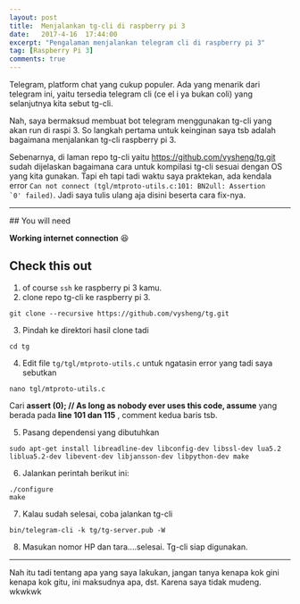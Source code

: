 ```yaml
---
layout: post
title:  Menjalankan tg-cli di raspberry pi 3
date:   2017-4-16  17:44:00
excerpt: "Pengalaman menjalankan telegram cli di raspberry pi 3"
tag: [Raspberry Pi 3]
comments: true
---
```


Telegram, platform chat yang cukup populer. Ada yang menarik dari telegram ini, yaitu tersedia telegram cli (ce el i ya bukan coli) yang selanjutnya kita sebut tg-cli.

Nah, saya bermaksud membuat bot telegram menggunakan tg-cli yang akan run di raspi 3. So langkah pertama untuk keinginan saya tsb adalah bagaimana menjalankan tg-cli raspberry pi 3.

Sebenarnya, di laman repo tg-cli yaitu https://github.com/vysheng/tg.git sudah dijelaskan bagaimana cara untuk kompilasi tg-cli sesuai dengan OS yang kita gunakan. Tapi eh tapi tadi waktu saya praktekan, ada kendala error <code>Can not connect (tgl/mtproto-utils.c:101: BN2ull: Assertion `0' failed)</code>. Jadi saya tulis ulang aja disini beserta cara fix-nya.

<hr>
## You will need

**Working internet connection** <emoji>:laughing:</emoji>

## Check this out

1. of course <code>ssh</code> ke raspberry pi 3 kamu.
2. clone repo tg-cli ke raspberry pi 3.
```shell
git clone --recursive https://github.com/vysheng/tg.git
```
3. Pindah ke direktori hasil clone tadi
```shell
cd tg
```
4. Edit file <code>tg/tgl/mtproto-utils.c</code> untuk ngatasin error yang tadi saya sebutkan
```shell
nano tgl/mtproto-utils.c
```
Cari **assert (0); // As long as nobody ever uses this code, assume** yang berada pada **line 101 dan 115** , comment kedua baris tsb.

5. Pasang dependensi yang dibutuhkan
```shell
sudo apt-get install libreadline-dev libconfig-dev libssl-dev lua5.2 liblua5.2-dev libevent-dev libjansson-dev libpython-dev make
```
6. Jalankan perintah berikut ini:
```shell
./configure
make
```
7. Kalau sudah selesai, coba jalankan tg-cli
```shell
bin/telegram-cli -k tg/tg-server.pub -W
```
8. Masukan nomor HP dan tara....selesai. Tg-cli siap digunakan.

<hr>

Nah itu tadi tentang apa yang saya lakukan, jangan tanya kenapa kok gini kenapa kok gitu, ini maksudnya apa, dst. Karena saya tidak mudeng. wkwkwk


